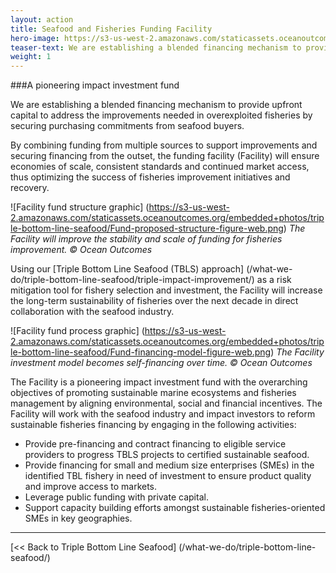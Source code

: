 ```yaml
---
layout: action
title: Seafood and Fisheries Funding Facility
hero-image: https://s3-us-west-2.amazonaws.com/staticassets.oceanoutcomes.org/hero+photos/funding-facility-hero.jpg
teaser-text: We are establishing a blended financing mechanism to provide upfront capital to fund improvements in fisheries by securing purchasing commitments from seafood buyers. This pioneering impact investment fund will promote sustainable marine ecosystems and fisheries management by aligning environmental, social and financial incentives.
weight: 1
---
```

###A pioneering impact investment fund

We are establishing a blended financing mechanism to provide upfront capital to address the improvements needed in overexploited fisheries by securing purchasing commitments from seafood buyers.

By combining funding from multiple sources to support improvements and securing financing from the outset, the funding facility (Facility) will ensure economies of scale, consistent standards and continued market access, thus optimizing the success of fisheries improvement initiatives and recovery. 

![Facility fund structure graphic]
(https://s3-us-west-2.amazonaws.com/staticassets.oceanoutcomes.org/embedded+photos/triple-bottom-line-seafood/Fund-proposed-structure-figure-web.png)
*The Facility will improve the stability and scale of funding for fisheries improvement. © Ocean Outcomes*

Using our [Triple Bottom Line Seafood (TBLS) approach] (/what-we-do/triple-bottom-line-seafood/triple-impact-improvement/) as a risk mitigation tool for fishery selection and investment, the Facility will increase the long-term sustainability of fisheries over the next decade in direct collaboration with the seafood industry.

![Facility fund process graphic]
(https://s3-us-west-2.amazonaws.com/staticassets.oceanoutcomes.org/embedded+photos/triple-bottom-line-seafood/Fund-financing-model-figure-web.png)
*The Facility investment model becomes self-financing over time. © Ocean Outcomes*

The Facility is a pioneering impact investment fund with the overarching objectives of promoting sustainable marine ecosystems and fisheries management by aligning environmental, social and financial incentives. The Facility will work with the seafood industry and impact investors to reform sustainable fisheries financing by engaging in the following activities:

  * Provide pre-financing and contract financing to eligible service providers to progress TBLS projects to certified sustainable seafood.  
  * Provide financing for small and medium size enterprises (SMEs) in the identified TBL fishery in need of investment to ensure product quality and improve access to markets.  
  * Leverage public funding with private capital.  
  * Support capacity building efforts amongst sustainable fisheries-oriented SMEs in key geographies.

-----

[<< Back to Triple Bottom Line Seafood] (/what-we-do/triple-bottom-line-seafood/)
